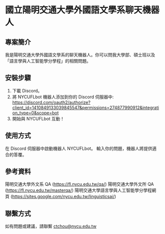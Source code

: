 國立陽明交通大學外國語文學系聊天機器人
===
專案簡介
---
我是陽明交通大學外國語文學系的聊天機器人。你可以問我大學部、碩士班以及「語言學與人工智能學分學程」的相關問題。

安裝步驟
---
1. 下載 Discord。
2. 將 NYCUFLbot 機器人添加到你的 Discord 伺服器中:
   https://discord.com/oauth2/authorize?client_id=1410849133039845547&permissions=274877990912&integration_type=0&scope=bot
4. 開始與 NYCUFLbot 互動！

使用方式
---
在 Discord 伺服器中啟動機器人 NYCUFLbot。
輸入你的問題，機器人將提供適合的答覆。

參考資料
---
陽明交通大學外文系 QA (https://fl.nycu.edu.tw/qa/)
陽明交通大學外文所 QA (https://fl.nycu.edu.tw/masterqa/)
陽明交通大學語言學與人工智能學分學程網頁 (https://sites.google.com/nycu.edu.tw/linguisticsai/)

聯繫方式
---
如有問題或建議，請聯繫 ctchou@nycu.edu.tw




